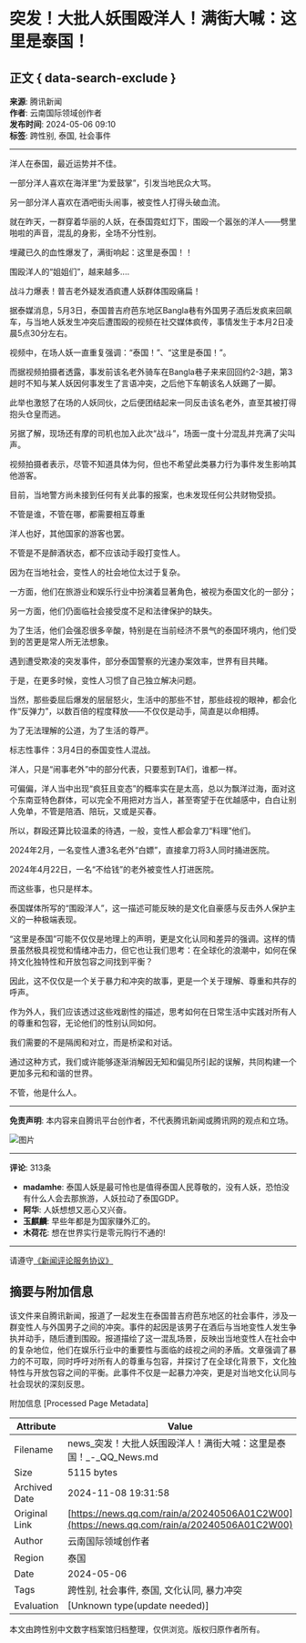 # 突发！大批人妖围殴洋人！满街大喊：这里是泰国！

## 正文 { data-search-exclude }


**来源**: 腾讯新闻  
**作者**: 云南国际领域创作者  
**发布时间**: 2024-05-06 09:10  
**标签**: 跨性别, 泰国, 社会事件

---

洋人在泰国，最近运势并不佳。

一部分洋人喜欢在海洋里“为爱鼓掌”，引发当地民众大骂。

另一部分洋人喜欢在酒吧街头闹事，被变性人打得头破血流。

就在昨天，一群穿着华丽的人妖，在泰国霓虹灯下，围殴一个嚣张的洋人——劈里啪啦的声音，混乱的身影，全场不分性别。

埋藏已久的血性爆发了，满街响起：这里是泰国！！

围殴洋人的“姐姐们”，越来越多....

战斗力爆表！普吉老外疑发酒疯遭人妖群体围殴痛扁！

据泰媒消息，5月3日，泰国普吉府芭东地区Bangla巷有外国男子酒后发疯来回飙车，与当地人妖发生冲突后遭围殴的视频在社交媒体疯传，事情发生于本月2日凌晨5点30分左右。

视频中，在场人妖一直重复强调：“泰国！”、“这里是泰国！”。

而据视频拍摄者透露，事发前该名老外骑车在Bangla巷子来来回回约2-3趟，第3趟时不知与某人妖因何事发生了言语冲突，之后他下车朝该名人妖踢了一脚。

此举也激怒了在场的人妖同伙，之后便团结起来一同反击该名老外，直至其被打得抱头仓皇而逃。

另据了解，现场还有摩的司机也加入此次“战斗”，场面一度十分混乱并充满了尖叫声。

视频拍摄者表示，尽管不知道具体为何，但也不希望此类暴力行为事件发生影响其他游客。

目前，当地警方尚未接到任何有关此事的报案，也未发现任何公共财物受损。

不管是谁，不管在哪，都需要相互尊重

洋人也好，其他国家的游客也罢。

不管是不是醉酒状态，都不应该动手殴打变性人。

因为在当地社会，变性人的社会地位太过于复杂。

一方面，他们在旅游业和娱乐行业中扮演着显著角色，被视为泰国文化的一部分；

另一方面，他们仍面临社会接受度不足和法律保护的缺失。

为了生活，他们会强忍很多辛酸，特别是在当前经济不景气的泰国环境内，他们受到的苦更是常人所无法想象。

遇到遭受欺凌的突发事件，部分泰国警察的光速办案效率，世界有目共睹。

于是，在更多时候，变性人习惯了自己独立解决问题。

当然，那些委屈后爆发的层层怒火，生活中的那些不甘，那些歧视的眼神，都会化作“反弹力”，以数百倍的程度释放——不仅仅是动手，简直是以命相搏。

为了无法理解的公道，为了生活的尊严。

标志性事件：3月4日的泰国变性人混战。

洋人，只是“闹事老外”中的部分代表，只要惹到TA们，谁都一样。

可偏偏，洋人当中出现“疯狂且变态”的概率实在是太高，总以为飘洋过海，面对这个东南亚特色群体，可以完全不用把对方当人，甚至寄望于在优越感中，白白让别人免单，不管是陪酒、陪玩，又或是买春。

所以，群殴还算比较温柔的待遇，一般，变性人都会拿刀“料理”他们。

2024年2月，一名变性人遭3名老外“白嫖”，直接拿刀将3人同时捅进医院。

2024年4月22日，一名“不给钱”的老外被变性人打进医院。

而这些事，也只是样本。

泰国媒体所写的“围殴洋人”，这一描述可能反映的是文化自豪感与反击外人保护主义的一种极端表现。

“这里是泰国”可能不仅仅是地理上的声明，更是文化认同和差异的强调。这样的情景虽然极具视觉和情绪冲击力，但它也让我们思考：在全球化的浪潮中，如何在保持文化独特性和开放包容之间找到平衡？

因此，这不仅仅是一个关于暴力和冲突的故事，更是一个关于理解、尊重和共存的呼声。

作为外人，我们应该透过这些戏剧性的描述，思考如何在日常生活中实践对所有人的尊重和包容，无论他们的性别认同如何。

我们需要的不是隔阂和对立，而是桥梁和对话。

通过这种方式，我们或许能够逐渐消解因无知和偏见所引起的误解，共同构建一个更加多元和和谐的世界。

不管，他是什么人。

---

**免责声明**: 本内容来自腾讯平台创作者，不代表腾讯新闻或腾讯网的观点和立场。

![图片](https://inews.gtimg.com/newsapp_bt/0/1012205723968_6694/0)

---

**评论**: 313条

- **madamhe**: 泰国人妖是最可怜也是值得泰国人民尊敬的，没有人妖，恐怕没有什么人会去那旅游，人妖拉动了泰国GDP。
- **阿华**: 人妖想想又恶心又兴奋。
- **玉麒麟**: 早些年都是为国家赚外汇的。
- **木荷花**: 想在世界实行是零元购行不通的!

---

请遵守[《新闻评论服务协议》](https://new.qq.com/static/coralinfo.htm)

## 摘要与附加信息

<!-- tcd_abstract -->
该文件来自腾讯新闻，报道了一起发生在泰国普吉府芭东地区的社会事件，涉及一群变性人与外国男子之间的冲突。事件的起因是该男子在酒后与当地变性人发生争执并动手，随后遭到围殴。报道描绘了这一混乱场景，反映出当地变性人在社会中的复杂地位，他们在娱乐行业中的重要性与面临的歧视之间的矛盾。文章强调了暴力的不可取，同时呼吁对所有人的尊重与包容，并探讨了在全球化背景下，文化独特性与开放包容之间的平衡。此事件不仅是一起暴力冲突，更是对当地文化认同与社会现状的深刻反思。
<!-- tcd_abstract_end -->

附加信息 [Processed Page Metadata]

| Attribute       | Value                                  |
|-----------------|----------------------------------------|
| Filename        | news_突发！大批人妖围殴洋人！满街大喊：这里是泰国！_-_QQ_News.md                             |
| Size            | 5115 bytes                           |
| Archived Date   | 2024-11-08 19:31:58                             |
| Original Link   | [https://news.qq.com/rain/a/20240506A01C2W00](https://news.qq.com/rain/a/20240506A01C2W00)                       |
| Author          | 云南国际领域创作者                               |
| Region          | 泰国                               |
| Date            | 2024-05-06                                 |
| Tags            | 跨性别, 社会事件, 泰国, 文化认同, 暴力冲突                                 |
| Evaluation            | [Unknown type(update needed)]                                 |
<!-- tcd_table_end -->

本文由跨性别中文数字档案馆归档整理，仅供浏览。版权归原作者所有。
